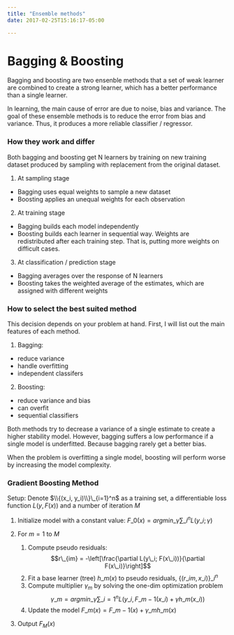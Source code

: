 ```yaml
---
title: "Ensemble methods"
date: 2017-02-25T15:16:17-05:00

---
```


# Bagging & Boosting

Bagging and boosting are two ensenble methods that a set of weak learner are combined to create a strong learner, which has a better performance than a single learner. 

In learning, the main cause of error are due to noise, bias and variance. The goal of these ensemble methods is to reduce the error from bias and variance. Thus, it produces a more reliable classifier / regressor.

### How they work and differ

Both bagging and boosting get N learners by training on new training dataset produced by sampling with replacement from the original dataset.

1. At sampling stage
  * Bagging uses equal weights to sample a new dataset
  * Boosting applies an unequal weights for each observation
2. At training stage
  * Bagging builds each model independently
  * Boosting builds each learner in sequential way. Weights are redistributed after each training step. That is, putting more weights on difficult cases.
3. At classification / prediction stage
  * Bagging averages over the response of N learners
  * Boosting takes the weighted average of the estimates, which are assigned with different weights

### How to select the best suited method

This decision depends on your problem at hand. First, I will list out the main features of each method. 

1. Bagging: 
  * reduce variance
  * handle overfitting
  * independent classifers 

2. Boosting: 
  * reduce variance and bias
  * can overfit
  * sequential classifiers          

Both methods try to decrease a variance of a single estimate to create a higher stability model. However, bagging suffers a low performance if a single model is underfitted. Because bagging rarely get a better bias.

When the problem is overfitting a single model, boosting will perform worse by increasing the model complexity.

### Gradient Boosting Method
Setup: Denote $\\{(x_i, y_i)\\}\_{i=1}^n$ as a training set, a differentiable loss function $L(y, F(x))$ and a number of iteration $M$

1. Initialize model with a constant value: $F\_0(x) = argmin\_\gamma \sum\_i^n L(y\_i; \gamma)$
2. For $m = 1$ to $M$ 
    1. Compute pseudo residuals: 
    $$r\_{im} = -\left[\frac{\partial L(y\_i; F(x\_i))}{\partial F(x\_i)}\right]$$
    2. Fit a base learner (tree) $h\_m(x)$ to pseudo residuals, $\{(r\_{im}, x\_i)\}\_i^n$
    3. Compute multiplier $\gamma_m$ by solving the one-dim optimization problem 
    $$\gamma\_m = argmin\_\gamma \sum\_{i = 1}^n L(y\_i, F\_{m-1}(x\_i) + \gamma h\_m(x\_i))$$
    4. Update the model $F\_m(x) = F\_{m-1}(x) + \gamma\_m h\_m(x)$
    
3. Output $F_M(x)$


